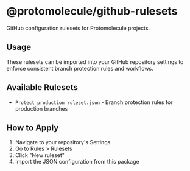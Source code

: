 # @protomolecule/github-rulesets

GitHub configuration rulesets for Protomolecule projects.

## Usage

These rulesets can be imported into your GitHub repository settings to enforce consistent branch protection rules and workflows.

## Available Rulesets

- `Protect production ruleset.json` - Branch protection rules for production branches

## How to Apply

1. Navigate to your repository's Settings
2. Go to Rules > Rulesets
3. Click "New ruleset"
4. Import the JSON configuration from this package
